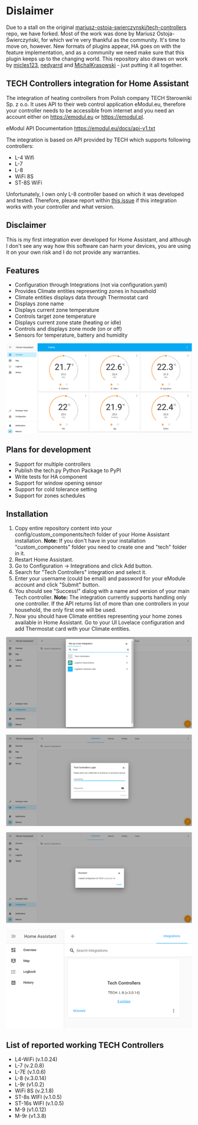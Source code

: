 # Dislaimer

Due to a stall on the original [mariusz-ostoja-swierczynski/tech-controllers](https://github.com/mariusz-ostoja-swierczynski/tech-controllers) repo, we have forked.
Most of the work was done by Mariusz Ostoja-Świerczyński, for which we're very thankful as the community.
It's time to move on, however. New formats of plugins appear, HA goes on with the feature implementation,
and as a community we need make sure that this plugin keeps up to the changing world. This repository also draws on work by [micles123](https://github.com/micles123), [nedyarrd](https://github.com/nedyarrd) and [MichalKrasowski](https://github.com/MichalKrasowski) - just putting it all together.

## TECH Controllers integration for Home Assistant

The integration of heating controllers from Polish company TECH Sterowniki Sp. z o.o. It uses API to their web control application eModul.eu, therefore your controller needs to be accessible from internet and you need an account either on <https://emodul.eu> or <https://emodul.pl>.

eModul API Documentation  <https://emodul.eu/docs/api-v1.txt>

The integration is based on API provided by TECH which supports following controllers:

* L-4 Wifi
* L-7
* L-8
* WiFi 8S
* ST-8S WiFi

Unfortunately, I own only L-8 controller based on which it was developed and tested. Therefore, please report within [this issue](https://github.com/mariusz-ostoja-swierczynski/tech-controllers/issues/2) if this integration works with your controller and what version.

## Disclaimer

This is my first integration ever developed for Home Assistant, and although I don't see any way how this software can harm your devices, you are using it on your own risk and I do not provide any warranties.

## Features

* Configuration through Integrations (not via configuration.yaml)
* Provides Climate entities representing zones in household
* Climate entities displays data through Thermostat card
* Displays zone name
* Displays current zone temperature
* Controls target zone temperature
* Displays current zone state (heating or idle)
* Controls and displays zone mode (on or off)
* Sensors for temperature, battery and humidity

![Tech Thermostat Cards](/custom_components/tech/images/ha-tech-1.png)

## Plans for development

* Support for multiple controllers
* Publish the tech.py Python Package to PyPI
* Write tests for HA component
* Support for window opening sensor
* Support for cold tolerance setting
* Support for zones schedules

## Installation

1. Copy entire repository content into your config/custom_components/tech folder of your Home Assistant installation.
   **Note:** If you don't have in your installation "custom_components" folder you need to create one and "tech" folder in it.
2. Restart Home Assistant.
3. Go to Configuration -> Integrations and click Add button.
4. Search for "Tech Controllers" integration and select it.
5. Enter your username (could be email) and password for your eModule account and click "Submit" button.
6. You should see "Success!" dialog with a name and version of your main Tech controller.
   **Note:** The integration currently supports handling only one controller. If the API returns list of more than one controllers in your household, the only first one will be used.
7. Now you should have Climate entities representing your home zones available in Home Assistant. Go to your UI Lovelace configuration and add Thermostat card with your Climate entities.

![Tech Controllers Setup 1](/custom_components/tech/images/ha-tech-add-integration-1.png)

![Tech Controllers Setup 2](/custom_components/tech/images/ha-tech-add-integration-2.png)

![Tech Controllers Setup 3](/custom_components/tech/images/ha-tech-add-integration-3.png)

![Tech Controllers Setup 4](/custom_components/tech/images/ha-tech-2.png)

## List of reported working TECH Controllers

* L4-WiFi (v.1.0.24)
* L-7 (v.2.0.8)
* L-7E (v.1.0.6)
* L-8 (v.3.0.14)
* L-9r (v1.0.2)
* WiFi 8S (v.2.1.8)
* ST-8s WIFI (v.1.0.5)
* ST-16s WIFI (v.1.0.5)
* M-9 (v1.0.12)
* M-9r (v1.3.8)
